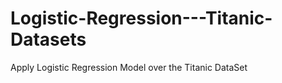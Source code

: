 # Logistic-Regression---Titanic-Datasets
Apply Logistic  Regression Model over the Titanic DataSet 
